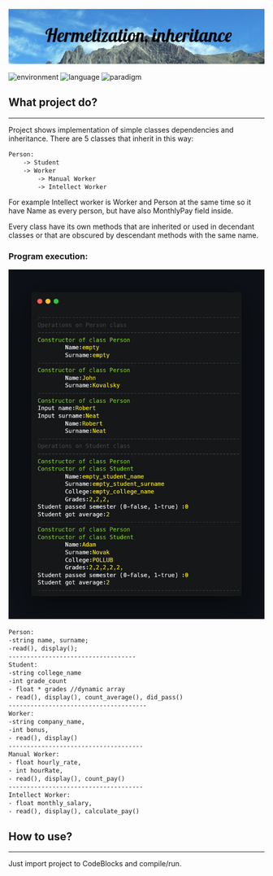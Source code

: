 ![project_banner](banner.png)

![environment](https://img.shields.io/badge/programming%20%20environment-CodeBlocks-blueviolet)
![language](https://img.shields.io/badge/language-C%2B%2B-orange)
![paradigm](https://img.shields.io/badge/paradigm-OOP-blue)
## What project do?
___

Project shows implementation of simple classes dependencies and inheritance.
There are 5 classes that inherit in this way:

~~~~
Person:
    -> Student
    -> Worker
        -> Manual Worker
        -> Intellect Worker
~~~~

For example Intellect worker is Worker and Person at the same time so it have Name as every person, but have also MonthlyPay field inside.

Every class have its own methods that are inherited or used in decendant classes or that are obscured by descendant methods with the same name.


### Program execution:

![exe](exec.png)

~~~
Person:
-string name, surname;
-read(), display();
-----------------------------------
Student:
-string college_name
-int grade_count
- float * grades //dynamic array
- read(), display(), count_average(), did_pass()
--------------------------------------
Worker:
-string company_name,
-int bonus,
- read(), display()
-------------------------------------
Manual Worker:
- float hourly_rate,
- int hourRate,
- read(), display(), count_pay()
-------------------------------------
Intellect Worker:
- float monthly_salary,
- read(), display(), calculate_pay()

~~~

## How to use?
___
Just import project to CodeBlocks and compile/run.


<!--https://banner.godori.dev/-->
<!--https://shields.io/-->
<!--https://carbon.now.sh/-->